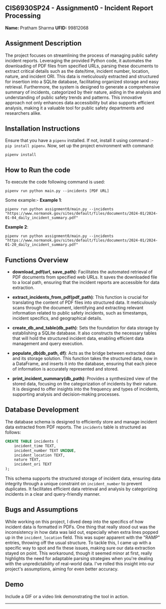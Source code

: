 ## CIS6930SP24 - Assignment0 - Incident Report Processing

**Name:** Pratham Sharma
**UFID:** 99812068

## Assignment Description

The project focuses on streamlining the process of managing public safety incident reports. Leveraging the provided Python code, it automates the downloading of PDF files from specified URLs, parsing these documents to extract critical details such as the date/time, incident number, location, nature, and incident ORI. This data is meticulously extracted and structured for insertion into a SQLite database, facilitating organized storage and easy retrieval. Furthermore, the system is designed to generate a comprehensive summary of incidents, categorized by their nature, aiding in the analysis and understanding of public safety trends and patterns. This innovative approach not only enhances data accessibility but also supports efficient analysis, making it a valuable tool for public safety departments and researchers alike.

## Installation Instructions

Ensure that you have a `pipenv` installed. If not, install it using command :- `pip install pipenv`. Now, set up the project environment with command:

```
pipenv install
```

## How to Run the code 

To execute the code following command is used:

```
pipenv run python main.py --incidents [PDF URL]
```
Some example:-
**Example 1**:
```
pipenv run python assignment0/main.py --incidents "https://www.normanok.gov/sites/default/files/documents/2024-01/2024-01-04_daily_incident_summary.pdf"
```

**Example 2**:
```
pipenv run python assignment0/main.py --incidents "https://www.normanok.gov/sites/default/files/documents/2024-01/2024-01-20_daily_incident_summary.pdf"
```
## Functions Overview

- **download_pdf(url, save_path)**: Facilitates the automated retrieval of PDF documents from specified web URLs. It saves the downloaded file to a local path, ensuring that the incident reports are accessible for data extraction.

- **extract_incidents_from_pdf(pdf_path)**: This function is crucial for translating the content of PDF files into structured data. It meticulously scans through the document, identifying and extracting relevant information related to public safety incidents, such as timestamps, incident specifics, and geographical details.

- **create_db_and_table(db_path)**: Sets the foundation for data storage by establishing a SQLite database. It also constructs the necessary tables that will hold the structured incident data, enabling efficient data management and query execution.

- **populate_db(db_path, df)**: Acts as the bridge between extracted data and its storage solution. This function takes the structured data, now in a DataFrame, and inserts it into the database, ensuring that each piece of information is accurately represented and stored.

- **print_incident_summary(db_path)**: Provides a synthesized view of the stored data, focusing on the categorization of incidents by their nature. It is designed to offer insights into the frequency and types of incidents, supporting analysis and decision-making processes.

## Database Development

The database schema is designed to efficiently store and manage incident data extracted from PDF reports. The `incidents` table is structured as follows:

```sql
CREATE TABLE incidents (
    incident_time TEXT,
    incident_number TEXT UNIQUE,
    incident_location TEXT,
    nature TEXT,
    incident_ori TEXT
);
```

This schema supports the structured storage of incident data, ensuring data integrity through a unique constraint on `incident_number` to prevent duplicates. It facilitates efficient data retrieval and analysis by categorizing incidents in a clear and query-friendly manner.

## Bugs and Assumptions

While working on this project, I dived deep into the specifics of how incident data is formatted in PDFs. One thing that really stood out was the inconsistency in how data was laid out, especially when extra lines popped up in the `incident_location` field. This was super apparent with the "RAMP" entries, throwing off the usual structure. To tackle this, I came up with a specific way to spot and fix these issues, making sure our data extraction stayed on point. This workaround, though it seemed minor at first, really highlights the need for adaptable parsing strategies when you're dealing with the unpredictability of real-world data. I've rolled this insight into our project's assumptions, aiming for even better accuracy.

## Demo

Include a GIF or a video link demonstrating the tool in action.

---
